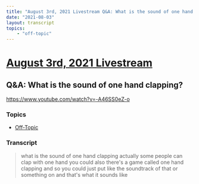 ```yaml
---
title: "August 3rd, 2021 Livestream Q&A: What is the sound of one hand clapping?"
date: "2021-08-03"
layout: transcript
topics:
    - "off-topic"
---
```

# [August 3rd, 2021 Livestream](../2021-08-03.md)
## Q&A: What is the sound of one hand clapping?
https://www.youtube.com/watch?v=-A46SS0eZ-o

### Topics
* [Off-Topic](../topics/off-topic.md)

### Transcript

> what is the sound of one hand clapping actually some people can clap with one hand you could also there's a game called one hand clapping and so you could just put like the soundtrack of that or something on and that's what it sounds like

